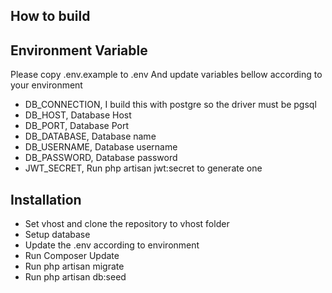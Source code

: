 ## How to build

## Environment Variable
Please copy .env.example to .env
And update variables bellow according to your environment
- DB_CONNECTION, I build this with postgre so the driver must be pgsql
- DB_HOST, Database Host
- DB_PORT, Database Port
- DB_DATABASE, Database name
- DB_USERNAME, Database username
- DB_PASSWORD, Database password
- JWT_SECRET, Run php artisan jwt:secret to generate one

## Installation
- Set vhost and clone the repository to vhost folder
- Setup database
- Update the .env according to environment
- Run Composer Update
- Run php artisan migrate
- Run php artisan db:seed

